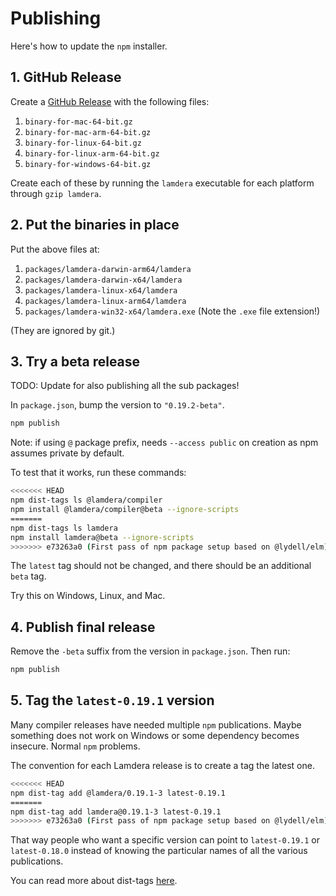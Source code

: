 # Publishing

Here's how to update the `npm` installer.


## 1. GitHub Release

Create a [GitHub Release](https://github.com/lamdera/compiler/releases) with the following files:

1. `binary-for-mac-64-bit.gz`
2. `binary-for-mac-arm-64-bit.gz`
3. `binary-for-linux-64-bit.gz`
4. `binary-for-linux-arm-64-bit.gz`
5. `binary-for-windows-64-bit.gz`

Create each of these by running the `lamdera` executable for each platform through `gzip lamdera`.

## 2. Put the binaries in place

Put the above files at:

1. `packages/lamdera-darwin-arm64/lamdera`
2. `packages/lamdera-darwin-x64/lamdera`
3. `packages/lamdera-linux-x64/lamdera`
4. `packages/lamdera-linux-arm64/lamdera`
5. `packages/lamdera-win32-x64/lamdera.exe` (Note the `.exe` file extension!)

(They are ignored by git.)

## 3. Try a beta release

TODO: Update for also publishing all the sub packages!

In `package.json`, bump the version to `"0.19.2-beta"`.

```bash
npm publish
```

Note: if using `@` package prefix, needs `--access public` on creation as npm assumes private by default.


To test that it works, run these commands:

```bash
<<<<<<< HEAD
npm dist-tags ls @lamdera/compiler
npm install @lamdera/compiler@beta --ignore-scripts
=======
npm dist-tags ls lamdera
npm install lamdera@beta --ignore-scripts
>>>>>>> e73263a0 (First pass of npm package setup based on @lydell/elm)
```

The `latest` tag should not be changed, and there should be an additional `beta` tag.

Try this on Windows, Linux, and Mac.


## 4. Publish final release

Remove the `-beta` suffix from the version in `package.json`. Then run:

```bash
npm publish
```


## 5. Tag the `latest-0.19.1` version

Many compiler releases have needed multiple `npm` publications. Maybe something does not work on Windows or some dependency becomes insecure. Normal `npm` problems.

The convention for each Lamdera release is to create a tag the latest one.

```bash
<<<<<<< HEAD
npm dist-tag add @lamdera/0.19.1-3 latest-0.19.1
=======
npm dist-tag add lamdera@0.19.1-3 latest-0.19.1
>>>>>>> e73263a0 (First pass of npm package setup based on @lydell/elm)
```

That way people who want a specific version can point to `latest-0.19.1` or `latest-0.18.0` instead of knowing the particular names of all the various publications.

You can read more about dist-tags [here](https://docs.npmjs.com/cli/dist-tag).
